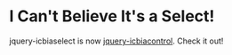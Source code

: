 I Can't Believe It's a Select!
==============================

jquery-icbiaselect is now [jquery-icbiacontrol][0]. Check it out!


[0]: https://github.com/matthewwithanm/jquery-icbiacontrol
